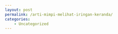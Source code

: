 ```yaml
---
layout: post
permalink: /arti-mimpi-melihat-iringan-keranda/
categories:
    - Uncategorized
---
```


